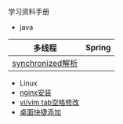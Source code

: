 学习资料手册


- java

 |多线程| Spring |
 |-----|-----|
 | [synchronized解析](study-notes/java/synchronized.md) ||

- Linux
 - [nginx安装](study-notes/linux/nginx.md)
 - [vi/vim tab空格修改](study-notes/linux/vim.vi.tabl.space.md)
 - [桌面快捷添加](study-notes/linux/desktop.md)
